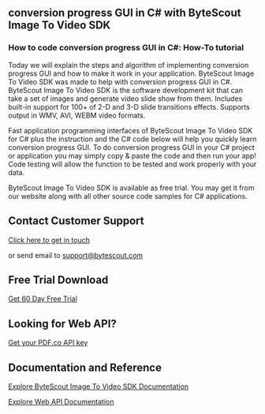 ## conversion progress GUI in C# with ByteScout Image To Video SDK

### How to code conversion progress GUI in C#: How-To tutorial

Today we will explain the steps and algorithm of implementing conversion progress GUI and how to make it work in your application. ByteScout Image To Video SDK was made to help with conversion progress GUI in C#. ByteScout Image To Video SDK is the software development kit that can take a set of images and generate video slide show from them. Includes built-in support for 100+ of 2-D and 3-D slide transitions effects. Supports output in WMV, AVI, WEBM video formats.

Fast application programming interfaces of ByteScout Image To Video SDK for C# plus the instruction and the C# code below will help you quickly learn conversion progress GUI. To do conversion progress GUI in your C# project or application you may simply copy & paste the code and then run your app! Code testing will allow the function to be tested and work properly with your data.

ByteScout Image To Video SDK is available as free trial. You may get it from our website along with all other source code samples for C# applications.

## Contact Customer Support

[Click here to get in touch](https://bytescout.zendesk.com/hc/en-us/requests/new?subject=ByteScout%20Image%20To%20Video%20SDK%20Question)

or send email to [support@bytescout.com](mailto:support@bytescout.com?subject=ByteScout%20Image%20To%20Video%20SDK%20Question) 

## Free Trial Download

[Get 60 Day Free Trial](https://bytescout.com/download/web-installer?utm_source=github-readme)

## Looking for Web API? 

[Get your PDF.co API key](https://pdf.co/documentation/api?utm_source=github-readme)

## Documentation and Reference

[Explore ByteScout Image To Video SDK Documentation](https://bytescout.com/documentation/index.html?utm_source=github-readme)

[Explore Web API Documentation](https://pdf.co/documentation/api?utm_source=github-readme)